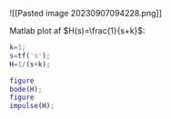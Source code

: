 ![[Pasted image 20230907094228.png]]

Matlab plot af $H(s)=\frac{1}{s+k}$:
```Matlab
k=1;
s=tf('s');
H=1/(s+k);

figure
bode(H);
figure
impulse(H);
```